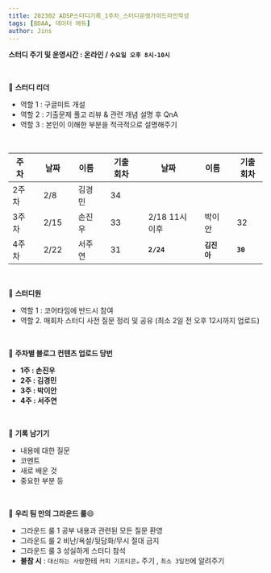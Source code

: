 ```yaml
---
title: 202302 ADSP스터디기록_1주차_스터디운영가이드라인작성
tags: [BDAA, 데이터 에듀]
author: Jins
---
```


**스터디 주기 및 운영시간 : 온라인 / `수요일 오후 8시-10시`**

<br/>

📌 **스터디 리더**

- 역할 1 : 구글미트 개설 
- 역할 2 : 기출문제 풀고 리뷰 & 관련 개념 설명 후 QnA 
- 역할 3 : 본인이 이해한 부분을 적극적으로 설명해주기

<br/>

|주차||날짜||이름||기출회차||날짜||이름||기출회차|
|-------|---|------|---|-------|---|----|---|-------------------|---|---|---|---|
|2주차||2/8  ||김경민||34|||||||
|3주차||2/15||손진우||33||2/18 11시 이후||박이안||32|
|4주차||2/22||서주연||31||**`2/24`**| |**`김진아`**||**`30`**|

<br/>

📌 **스터디원**
- 역할 1 : 코어타임에 반드시 참여
- 역할 2. 매회차 스터디 사전 질문 정리 및 공유 (최소 2일 전 오후 12시까지 업로드)

<br/>

📌 **주차별 블로그 컨텐츠 업로드 당번** 
- **1주 : 손진우**
- **2주 : 김경민**
- **3주 : 박이안**
- **4주 : 서주연**

<br/>

📌 **기록 남기기**
- 내용에 대한 질문
- 코멘트
- 새로 배운 것
- 중요한 부분 등

<br/>

📌 **우리 팀 만의 그라운드 룰**😄
- 그라운드 룰 1 공부 내용과 관련된 모든 질문 환영
- 그라운드 룰 2 비난/욕설/뒷담화/무시 절대 금지
- 그라운드 룰 3 성실하게 스터디 참석
- **불참 시** : `대신하는 사람`한테 `커피 기프티콘☕️` 주기 , `최소 3일전`에 알려주기
